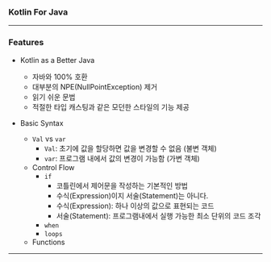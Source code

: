 ### Kotlin For Java

---

### Features

* Kotlin as a Better Java
  * 자바와 100% 호환
  * 대부분의 NPE(NullPointException) 제거
  * 읽기 쉬운 문법
  * 적절한 타입 캐스팅과 같은 모던한 스타일의 기능 제공

* Basic Syntax
  * ```Val``` vs ```var```
    * ```Val```: 초기에 값을 할당하면 값을 변경할 수 없음 (불변 객체)
    * ```var```: 프로그램 내에서 값의 변경이 가능함 (가변 객체)
  * Control Flow
    * ```if```
      * 코틀린에서 제어문을 작성하는 기본적인 방법
      * 수식(Expression)이지 서술(Statement)는 아니다.
      * 수식(Expression): 하나 이상의 값으로 표현되는 코드
      * 서술(Statement): 프로그램내에서 실행 가능한 최소 단위의 코드 조각
    *  ````when````
    * `````loops`````
  * Functions
---